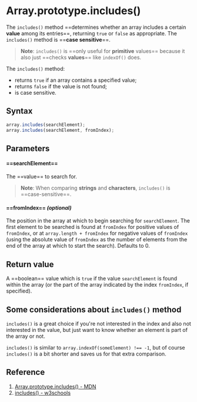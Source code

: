 # Array.prototype.includes()

The `includes()` method ==determines whether an array includes a certain **value** among its entries==, returning `true` or `false` as appropriate. The `includes()` method is ==**case sensitive**==.

> **Note**: `includes()` is ==only useful for **primitive** values== because it also just ==checks **values**== like `indexOf()` does.

The `includes()` method:

- returns `true` if an array contains a specified value;
- returns `false` if the value is not found;
- is case sensitive.

## Syntax

```js
array.includes(searchElement);
array.includes(searchElement, fromIndex);
```

## Parameters

#### ==**searchElement**== 

The ==value== to search for.

> **Note**: When comparing **strings** and **characters**, `includes()` is ==case-sensitive==.

#### ==**fromIndex**== _(optional)_

The position in the array at which to begin searching for `searchElement`. The first element to be searched is found at `fromIndex` for positive values of `fromIndex`, or at `array.length + fromIndex` for negative values of `fromIndex` (using the absolute value of `fromIndex` as the number of elements from the end of the array at which to start the search). Defaults to 0.

## Return value

A ==boolean== value which is `true` if the value `searchElement` is found within the array (or the part of the array indicated by the index `fromIndex`, if specified).

## Some considerations about `includes()` method

`includes()` is a great choice if you're not interested in the index and also not interested in the value, but just want to know whether an element is part of the array or not.

`includes()` is similar to `array.indexOf(someElement) !== -1`, but of course `includes()` is a bit shorter and saves us for that extra comparison.

## Reference

1. [Array.prototype.includes() - MDN](https://developer.mozilla.org/en-US/docs/Web/JavaScript/Reference/Global_Objects/Array/includes)
2. [includes() - w3schools](https://www.w3schools.com/jsref/jsref_includes_array.asp)
